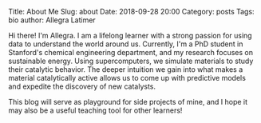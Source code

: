 Title: About Me
Slug: about
Date: 2018-09-28 20:00
Category: posts
Tags: bio 
author: Allegra Latimer

Hi there! I'm Allegra. I am a lifelong learner with a strong passion for using data to understand the world around us.
Currently, I'm a PhD student in Stanford's chemical engineering department, and my research focuses on sustainable energy. 
Using supercomputers, we simulate materials to study their catalytic behavior. 
The deeper intuition we gain into what makes a material
catalytically active allows us to come up with predictive models and expedite the discovery of new catalysts. 

This blog will serve as playground for side projects of mine, and I hope it may also be a useful teaching tool for other learners! 
